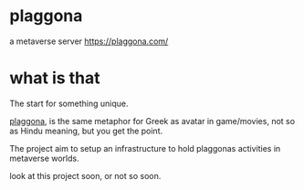 # plaggona
a metaverse server https://plaggona.com/


# what is that

The start for something unique.

[plaggona](https://el.wiktionary.org/wiki/%CF%80%CE%BB%CE%B1%CE%B3%CE%B3%CF%8C%CE%BD%CE%B1), is the same metaphor for Greek as avatar in game/movies, not so as Hindu meaning, but you get the point.

The project aim to setup an infrastructure to hold plaggonas activities in metaverse worlds.

look at this project soon, or not so soon.
